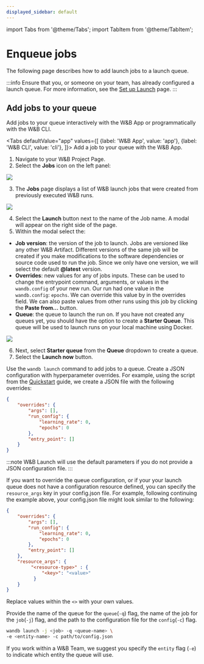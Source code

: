 ```yaml
---
displayed_sidebar: default
---
```

import Tabs from '@theme/Tabs';
import TabItem from '@theme/TabItem';

# Enqueue jobs

The following page describes how to add launch jobs to a launch queue.

:::info
Ensure that you, or someone on your team, has already configured a launch queue. For more information, see the [Set up Launch](./setup-launch.md) page.
:::




## Add jobs to your queue

Add jobs to your queue interactively with the W&B App or programmatically with the W&B CLI.

<Tabs
  defaultValue="app"
  values={[
    {label: 'W&B App', value: 'app'},
    {label: 'W&B CLI', value: 'cli'},
  ]}>
  <TabItem value="app">
Add a job to your queue with the W&B App.

1. Navigate to your W&B Project Page.
2. Select the **Jobs** icon on the left panel:

![](/images/launch/project_jobs_tab_gs.png)

3. The **Jobs** page displays a list of W&B launch jobs that were created from previously executed W&B runs. 

![](/images/launch/view_jobs.png)

4. Select the **Launch** button next to the name of the Job name. A modal will appear on the right side of the page.
5. Within the modal select the:
  * **Job version**: the version of the job to launch. Jobs are versioned like any other W&B Artifact. Different versions of the same job will be created if you make modifications to the software dependencies or source code used to run the job. Since we only have one version, we will select the default **@latest** version.
  * **Overrides**: new values for any of jobs inputs. These can be used to change the entrypoint command, arguments, or values in the `wandb.config` of your new run. Our run had one value in the `wandb.config`: `epochs`. We can override this value by in the overrides field. We can also paste values from other runs using this job by clicking the **Paste from...** button.
  * **Queue**: the queue to launch the run on. If you have not created any queues yet, you should have the option to create a **Starter Queue**. This queue will be used to launch runs on your local machine using Docker.

![](/images/launch/create_starter_queue_gs.png)

6. Next, select **Starter queue** from the **Queue** dropdown to create a queue.
7. Select the **Launch now** button. 


  </TabItem>
    <TabItem value="cli">

Use the `wandb launch` command to add jobs to a queue. Create a JSON configuration with hyperparameter overrides. For example, using the script from the [Quickstart](./walkthrough.md) guide, we create a JSON file with the following overrides:

```json title="config.json"
{
    "overrides": {
        "args": [],
        "run_config": {
            "learning_rate": 0,
            "epochs": 0
        },   
        "entry_point": []
    }
}
```

:::note
W&B Launch will use the default parameters if you do not provide a JSON configuration file.
:::

If you want to override the queue configuration, or if your your launch queue does not have a configuration resource defined, you can specify the `resource_args` key in your config.json file. For example, following continuing the example above, your config.json file might look similar to the following:

```json title="config.json"
{
    "overrides": {
        "args": [],
        "run_config": {
            "learning_rate": 0,
            "epochs": 0
        },
        "entry_point": []
    },
    "resource_args": {
         "<resource-type>" : {
             "<key>": "<value>"
          }
    }
}
```

Replace values within the `<>` with your own values.



Provide the name of the queue for the `queue`(`-q`) flag, the name of the job for the `job`(`-j`) flag, and the path to the configuration file for the `config`(`-c`) flag.

```bash
wandb launch -j <job> -q <queue-name> \ 
-e <entity-name> -c path/to/config.json
```
If you work within a W&B Team, we suggest you specify the `entity` flag (`-e`) to indicate which entity the queue will use.

  </TabItem>
</Tabs>


